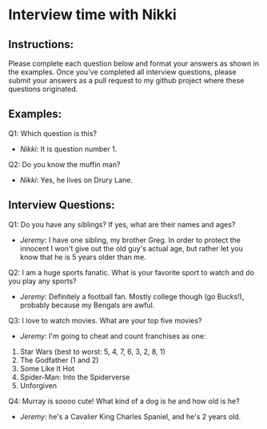 # Interview time with Nikki

## Instructions:

Please complete each question below and format your answers as shown in the examples.  Once you've completed all interview questions, please submit your answers as a pull request to my github project where these questions originated.

## Examples:

Q1: Which question is this?
* _Nikki_: It is question number 1.

Q2: Do you know the muffin man?
* _Nikki_: Yes, he lives on Drury Lane.

## Interview Questions:

Q1: Do you have any siblings?  If yes, what are their names and ages?
* _Jeremy_: I have one sibling, my brother Greg.  In order to protect the innocent I won't give out the old guy's actual age, but rather let you know that he is 5 years older than me.

Q2: I am a huge sports fanatic.  What is your favorite sport to watch and do you play any sports?
* _Jeremy_: Definitely a football fan. Mostly college though (go Bucks!), probably because my Bengals are awful. 

Q3: I love to watch movies.  What are your top five movies?
* _Jeremy_: I'm going to cheat and count franchises as one:

1. Star Wars (best to worst: 5, 4, 7, 6, 3, 2, 8, 1)
2. The Godfather (1 and 2)
3. Some Like It Hot
4. Spider-Man: Into the Spiderverse 
5. Unforgiven

Q4: Murray is soooo cute!  What kind of a dog is he and how old is he?
* _Jeremy_: he's a Cavalier King Charles Spaniel, and he's 2 years old.
